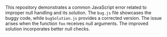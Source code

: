This repository demonstrates a common JavaScript error related to improper null handling and its solution. The `bug.js` file showcases the buggy code, while `bugSolution.js` provides a corrected version.  The issue arises when the function `foo` receives null arguments. The improved solution incorporates better null checks.